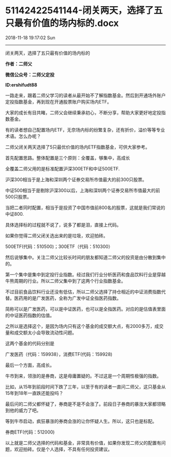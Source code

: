 # 51142422541144-闭关两天，选择了五只最有价值的场内标的.docx

2018-11-18 19:17:02 Sun

----

闭关两天，选择了五只最有价值的场内标的

__作者：二师父__

__微信公众号：二师父定投__

__ID:ershifudt88__

一路走来，跟着二师父学习的读者从最开始不了解指数基金。然后到开通场外账户定投指数基金，再到现在开通股票账户购买场内ETF。

大家的成长有目共睹，二师父会继续秉承初心，不断分享，帮助大家更好地定投指数基金。

有的读者想自己配置场内ETF，无奈场内标的纷繁复杂，还有折价，溢价等等专业术语。怎么办呢？

二师父闭关两天选择了5只最优价值的场内ETF指数基金，可供大家参考。

首先配置思路。整体配置是三个原则：全覆盖，够集中，高成长

全覆盖二师父用的是标准配置沪深300ETF和中证500ETF\.

沪深300相当于是上海和深圳两个证券交易所市值最大的前300只股票。

中证500相当于是剔除沪深300以后，上海和深圳两个证券交易所市值最大的前500只股票。

当把二者同时配置，相当于是投资了中国市值前800名的股票，这就是我们常说的中证800\.

具体选择标的过程就不说了，说多了都是泪，直接上代码。

如果你觉得二师父闭关选出来的是垃圾，欢迎拍砖。

500ETF\(代码：510500\)；300ETF（代码：510300）

然后说够集中。关注二师父比较长时间的朋友都知道二师父的投资是由分散到集中的。

第一个集中是集中到定投行业指数。经过我们行业分析医药和食品饮料行业是穿越牛熊周期的行业。所以二师父集中到了这两个行业指数基金。

不过目前食品饮料行业还没有低估，所以二师父选择了持仓相近的中证消费指数代替。医药用的是广发医药，全称为广发中证全指医药指数。

简称可以是广发医药，可以是中证医药，也可以是全指医药。对应的是估值表里面的中证医药指数的估值。

之所以是选择这个，是因为场内只有这个基金的成交额大点，有2000多万，成交量和成交额太小会导致流动性问题。

这两个基金的代码分别是

广发医药（代码：159938），消费ETF\(代码：159928\)

最后一个方面，高成长。

牛市到来，领涨的是券商，这是毋庸置疑的。不过这是一个周期性极强的指数。

比如，从15年到前段时间下跌了三年，以至于有的读者一直问二师父，这只基金从15年到18年一直跌还能投吗？

最后问的二师父都怀疑了，券商是不是不会涨了。前段日子券商的暴涨大家都领略到他的威力了吧。

等到牛市启动，疯狂暴涨的券商会涨的让你怀疑人生。所以，这只也是标配。

券商ETF\(代码：512000\)

以上就是二师父选择的代码和基金，非常具有价值，如果你发现二师父的配置有问题，欢迎拍砖。仅是个人选择，不具有任何投资建议。


